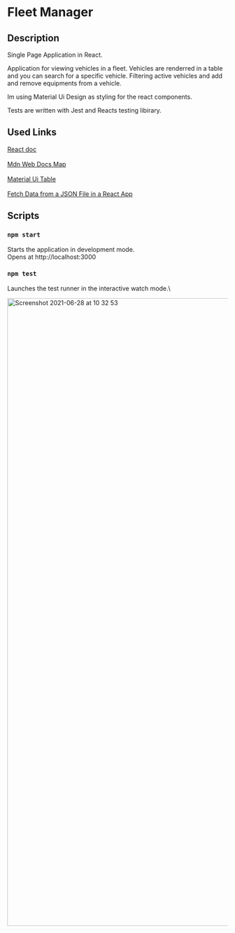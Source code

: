# Fleet Manager

## Description

Single Page Application in React.

Application for viewing vehicles in a fleet.
Vehicles are renderred in a table and you can search for
a specific vehicle. Filtering active vehicles and add and remove equipments from a vehicle.

Im using Material Ui Design as styling for the react components.

Tests are written with Jest and Reacts testing libirary.

## Used Links

[React doc](https://reactjs.org/docs/components-and-props.html)\
\
[Mdn Web Docs Map](https://developer.mozilla.org/en-US/docs/Web/JavaScript/Reference/Global_Objects/Map)\
\
[Material Ui Table](https://material-ui.com/components/tables/)\
\
[Fetch Data from a JSON File in a React App](https://www.pluralsight.com/guides/fetch-data-from-a-json-file-in-a-react-app)

## Scripts

### `npm start`

Starts the application in development mode.\
Opens at http://localhost:3000

### `npm test`

Launches the test runner in the interactive watch mode.\

<img width="1435" alt="Screenshot 2021-06-28 at 10 32 53" src="https://user-images.githubusercontent.com/54401398/123605630-56079500-d7fc-11eb-9492-17f0d601bd1d.png">
